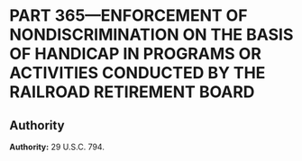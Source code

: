 # PART 365—ENFORCEMENT OF NONDISCRIMINATION ON THE BASIS OF HANDICAP IN PROGRAMS OR ACTIVITIES CONDUCTED BY THE RAILROAD RETIREMENT BOARD


## Authority

**Authority:** 29 U.S.C. 794.


